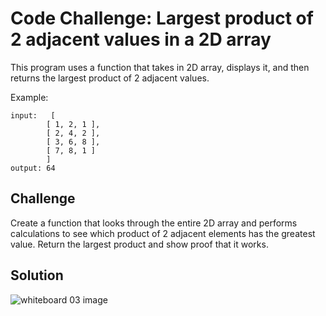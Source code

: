 # Code Challenge: Largest product of 2 adjacent values in a 2D array
This program uses a function that takes in 2D array, displays it, and then returns the largest product of 2 adjacent values.

Example:	

	input:   [ 
			[ 1, 2, 1 ], 
			[ 2, 4, 2 ], 
			[ 3, 6, 8 ], 
			[ 7, 8, 1 ] 
			]
	output: 64

## Challenge
Create a function that looks through the entire 2D array and performs calculations to see which product of 2 adjacent elements has the greatest value.
Return the largest product and show proof that it works.

## Solution
![whiteboard 03 image](../../assets/array_adajcent_product.jpg "Whiteboard Challenge 03 Solution")